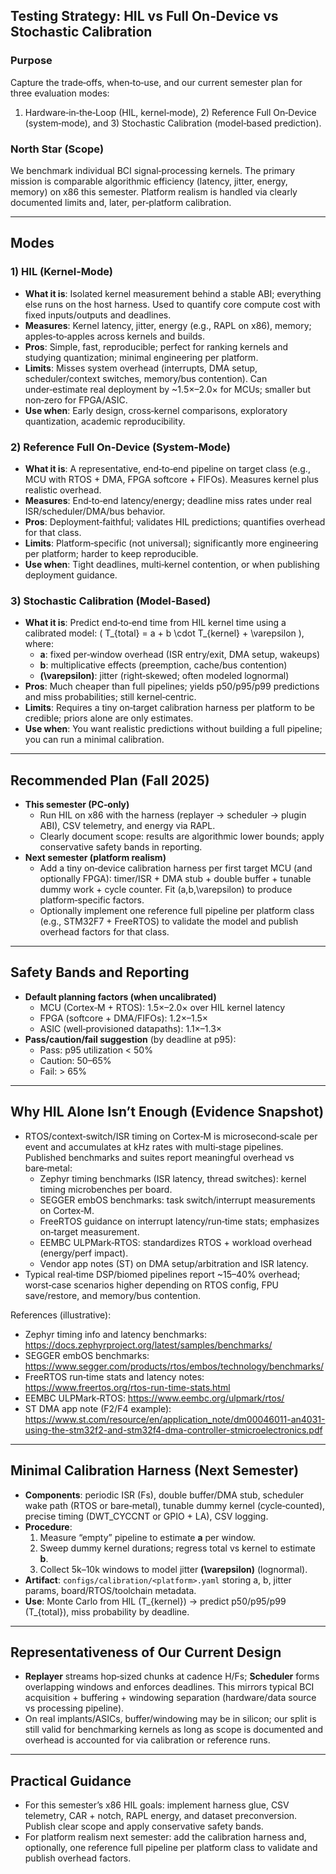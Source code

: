 ## Testing Strategy: HIL vs Full On‑Device vs Stochastic Calibration

### Purpose
Capture the trade‑offs, when‑to‑use, and our current semester plan for three evaluation modes:
1) Hardware‑in‑the‑Loop (HIL, kernel‑mode), 2) Reference Full On‑Device (system‑mode), and 3) Stochastic Calibration (model‑based prediction).

### North Star (Scope)
We benchmark individual BCI signal‑processing kernels. The primary mission is comparable algorithmic efficiency (latency, jitter, energy, memory) on x86 this semester. Platform realism is handled via clearly documented limits and, later, per‑platform calibration.

---

## Modes

### 1) HIL (Kernel‑Mode)
- **What it is**: Isolated kernel measurement behind a stable ABI; everything else runs on the host harness. Used to quantify core compute cost with fixed inputs/outputs and deadlines.
- **Measures**: Kernel latency, jitter, energy (e.g., RAPL on x86), memory; apples‑to‑apples across kernels and builds.
- **Pros**: Simple, fast, reproducible; perfect for ranking kernels and studying quantization; minimal engineering per platform.
- **Limits**: Misses system overhead (interrupts, DMA setup, scheduler/context switches, memory/bus contention). Can under‑estimate real deployment by ~1.5×–2.0× for MCUs; smaller but non‑zero for FPGA/ASIC.
- **Use when**: Early design, cross‑kernel comparisons, exploratory quantization, academic reproducibility.

### 2) Reference Full On‑Device (System‑Mode)
- **What it is**: A representative, end‑to‑end pipeline on target class (e.g., MCU with RTOS + DMA, FPGA softcore + FIFOs). Measures kernel plus realistic overhead.
- **Measures**: End‑to‑end latency/energy; deadline miss rates under real ISR/scheduler/DMA/bus behavior.
- **Pros**: Deployment‑faithful; validates HIL predictions; quantifies overhead for that class.
- **Limits**: Platform‑specific (not universal); significantly more engineering per platform; harder to keep reproducible.
- **Use when**: Tight deadlines, multi‑kernel contention, or when publishing deployment guidance.

### 3) Stochastic Calibration (Model‑Based)
- **What it is**: Predict end‑to‑end time from HIL kernel time using a calibrated model:
  \( T_{total} = a + b \cdot T_{kernel} + \varepsilon \), where:
  - **a**: fixed per‑window overhead (ISR entry/exit, DMA setup, wakeups)
  - **b**: multiplicative effects (preemption, cache/bus contention)
  - **\(\varepsilon\)**: jitter (right‑skewed; often modeled lognormal)
- **Pros**: Much cheaper than full pipelines; yields p50/p95/p99 predictions and miss probabilities; still kernel‑centric.
- **Limits**: Requires a tiny on‑target calibration harness per platform to be credible; priors alone are only estimates.
- **Use when**: You want realistic predictions without building a full pipeline; you can run a minimal calibration.

---

## Recommended Plan (Fall 2025)
- **This semester (PC‑only)**
  - Run HIL on x86 with the harness (replayer → scheduler → plugin ABI), CSV telemetry, and energy via RAPL.
  - Clearly document scope: results are algorithmic lower bounds; apply conservative safety bands in reporting.
- **Next semester (platform realism)**
  - Add a tiny on‑device calibration harness per first target MCU (and optionally FPGA): timer/ISR + DMA stub + double buffer + tunable dummy work + cycle counter. Fit \(a,b,\varepsilon\) to produce platform‑specific factors.
  - Optionally implement one reference full pipeline per platform class (e.g., STM32F7 + FreeRTOS) to validate the model and publish overhead factors for that class.

---

## Safety Bands and Reporting
- **Default planning factors (when uncalibrated)**
  - MCU (Cortex‑M + RTOS): 1.5×–2.0× over HIL kernel latency
  - FPGA (softcore + DMA/FIFOs): 1.2×–1.5×
  - ASIC (well‑provisioned datapaths): 1.1×–1.3×
- **Pass/caution/fail suggestion** (by deadline at p95):
  - Pass: p95 utilization < 50%
  - Caution: 50–65%
  - Fail: > 65%

---

## Why HIL Alone Isn’t Enough (Evidence Snapshot)
- RTOS/context‑switch/ISR timing on Cortex‑M is microsecond‑scale per event and accumulates at kHz rates with multi‑stage pipelines. Published benchmarks and suites report meaningful overhead vs bare‑metal:
  - Zephyr timing benchmarks (ISR latency, thread switches): kernel timing microbenches per board.
  - SEGGER embOS benchmarks: task switch/interrupt measurements on Cortex‑M.
  - FreeRTOS guidance on interrupt latency/run‑time stats; emphasizes on‑target measurement.
  - EEMBC ULPMark‑RTOS: standardizes RTOS + workload overhead (energy/perf impact).
  - Vendor app notes (ST) on DMA setup/arbitration and ISR latency.
- Typical real‑time DSP/biomed pipelines report ~15–40% overhead; worst‑case scenarios higher depending on RTOS config, FPU save/restore, and memory/bus contention.

References (illustrative):
- Zephyr timing info and latency benchmarks: https://docs.zephyrproject.org/latest/samples/benchmarks/
- SEGGER embOS benchmarks: https://www.segger.com/products/rtos/embos/technology/benchmarks/
- FreeRTOS run‑time stats and latency notes: https://www.freertos.org/rtos-run-time-stats.html
- EEMBC ULPMark‑RTOS: https://www.eembc.org/ulpmark/rtos/
- ST DMA app note (F2/F4 example): https://www.st.com/resource/en/application_note/dm00046011-an4031-using-the-stm32f2-and-stm32f4-dma-controller-stmicroelectronics.pdf

---

## Minimal Calibration Harness (Next Semester)
- **Components**: periodic ISR (Fs), double buffer/DMA stub, scheduler wake path (RTOS or bare‑metal), tunable dummy kernel (cycle‑counted), precise timing (DWT_CYCCNT or GPIO + LA), CSV logging.
- **Procedure**:
  1) Measure “empty” pipeline to estimate **a** per window.
  2) Sweep dummy kernel durations; regress total vs kernel to estimate **b**.
  3) Collect 5k–10k windows to model jitter **\(\varepsilon\)** (lognormal).
- **Artifact**: `configs/calibration/<platform>.yaml` storing a, b, jitter params, board/RTOS/toolchain metadata.
- **Use**: Monte Carlo from HIL \(T_{kernel}\) → predict p50/p95/p99 \(T_{total}\), miss probability by deadline.

---

## Representativeness of Our Current Design
- **Replayer** streams hop‑sized chunks at cadence H/Fs; **Scheduler** forms overlapping windows and enforces deadlines. This mirrors typical BCI acquisition + buffering + windowing separation (hardware/data source vs processing pipeline).
- On real implants/ASICs, buffer/windowing may be in silicon; our split is still valid for benchmarking kernels as long as scope is documented and overhead is accounted for via calibration or reference runs.

---

## Practical Guidance
- For this semester’s x86 HIL goals: implement harness glue, CSV telemetry, CAR + notch, RAPL energy, and dataset preconversion. Publish clear scope and apply conservative safety bands.
- For platform realism next semester: add the calibration harness and, optionally, one reference full pipeline per platform class to validate and publish overhead factors.


